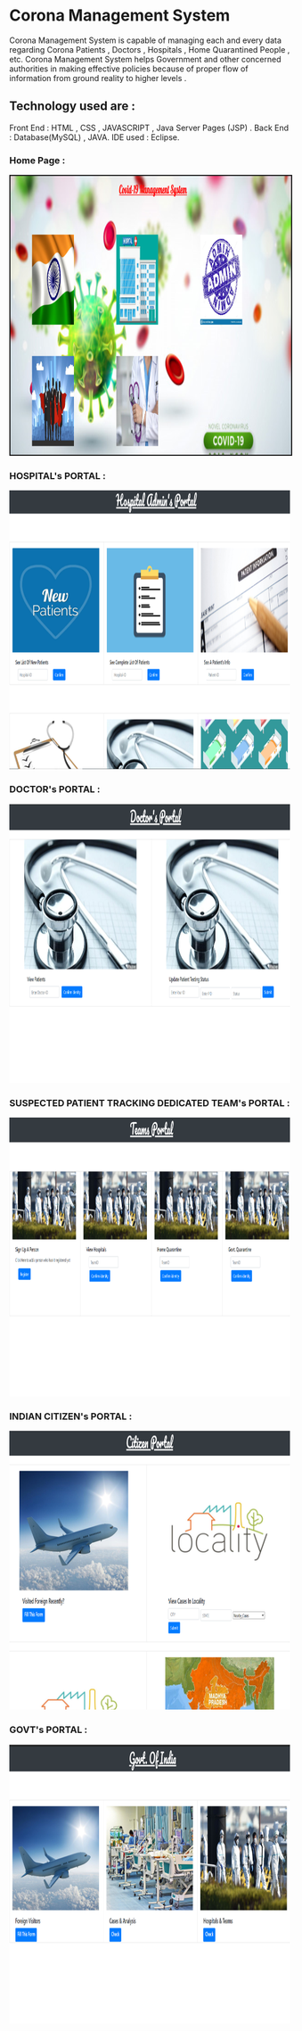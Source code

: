 #                              Corona Management System
Corona Management System is capable of managing each and every data regarding Corona Patients , Doctors , Hospitals , Home Quarantined People ,  etc. Corona Management System helps Government and other concerned authorities in making effective policies because of proper flow of information from ground reality to higher levels .

## Technology used are :
Front End : HTML , CSS , JAVASCRIPT , Java Server Pages (JSP) .
Back End : Database(MySQL) , JAVA. IDE used : Eclipse.

### Home Page :

<img src="Images/MainScreen.png"  height="500"  widh="800" border="2px solid black">
 
### HOSPITAL's PORTAL :

<img src="Images/Hospital.png"  height="500"  widh="800">

### DOCTOR's PORTAL :

<img src="Images/Doctor.png"  height="500"  widh="800">

### SUSPECTED PATIENT TRACKING DEDICATED TEAM's PORTAL :

<img src="Images/Teams.png"  height="500"  widh="800">

### INDIAN CITIZEN's PORTAL :

<img src="Images/citizen.png"  height="500"  widh="800">

### GOVT's PORTAL :

<img src="Images/govt.png"  height="500"  widh="800">
